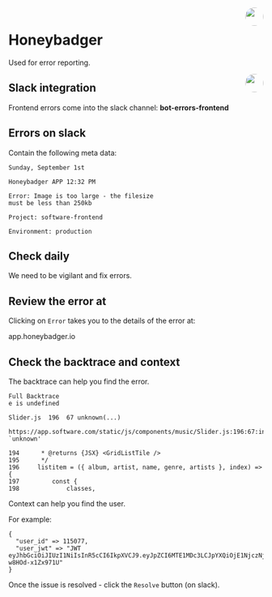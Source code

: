 <img src="https://avatars.slack-edge.com/2018-06-15/381981653473_31dc1ac2d2e06485a84d_36.png" align=right width=36 style="border-radius: 50%; margin-top: -8px" />

# Honeybadger

Used for error reporting.

<img src="https://cdn.freebiesupply.com/logos/large/2x/slack-logo-icon.png" align=right width=36 style="border-radius: 50%;" />

## Slack integration

Frontend errors come into the slack channel: **bot-errors-frontend**

## Errors on slack

Contain the following meta data:

```
Sunday, September 1st

Honeybadger APP 12:32 PM

Error: Image is too large - the filesize
must be less than 250kb

Project: software-frontend

Environment: production
```

## Check daily

We need to be vigilant and fix errors.

## Review the error at

Clicking on `Error` takes you to the details of the error at:

app.honeybadger.io

## Check the backtrace and context

The backtrace can help you find the error.

```
Full Backtrace
e is undefined

Slider.js  196  67 unknown(...)

https://app.software.com/static/js/components/music/Slider.js:196:67:in `unknown'

194      * @returns {JSX} <GridListTile />
195      */
196     listitem = ({ album, artist, name, genre, artists }, index) => {
197         const {
198             classes,

```

Context can help you find the user.

For example:

```
{
  "user_id" => 115077,
  "user_jwt" => "JWT eyJhbGciOiJIUzI1NiIsInR5cCI6IkpXVCJ9.eyJpZCI6MTE1MDc3LCJpYXQiOjE1NjczNjU4NjN9.61s83VyJQ7VQ_9R8SqDtt4BvW__1-w8HOd-x1Zx971U"
}
```

Once the issue is resolved - click the `Resolve` button (on slack).
